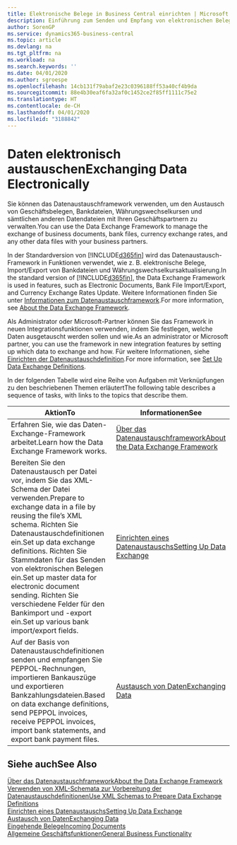 ```yaml
---
title: Elektronische Belege in Business Central einrichten | Microsoft Docs
description: Einführung zum Senden und Empfang von elektronischen Belegen in Business Central.
author: SorenGP
ms.service: dynamics365-business-central
ms.topic: article
ms.devlang: na
ms.tgt_pltfrm: na
ms.workload: na
ms.search.keywords: ''
ms.date: 04/01/2020
ms.author: sgroespe
ms.openlocfilehash: 14cb131f79abaf2e23c0396188ff53a40cf4b9da
ms.sourcegitcommit: 88e4b30eaf6fa32af0c1452ce2f85ff1111c75e2
ms.translationtype: HT
ms.contentlocale: de-CH
ms.lasthandoff: 04/01/2020
ms.locfileid: "3188842"
---
```

# <a name="exchanging-data-electronically"></a><span data-ttu-id="66cd1-103">Daten elektronisch austauschen</span><span class="sxs-lookup"><span data-stu-id="66cd1-103">Exchanging Data Electronically</span></span>
<span data-ttu-id="66cd1-104">Sie können das Datenaustauschframework verwenden, um den Austausch von Geschäftsbelegen, Bankdateien, Währungswechselkursen und sämtlichen anderen Datendateien mit Ihren Geschäftspartnern zu verwalten.</span><span class="sxs-lookup"><span data-stu-id="66cd1-104">You can use the Data Exchange Framework to manage the exchange of business documents, bank files, currency exchange rates, and any other data files with your business partners.</span></span>

<span data-ttu-id="66cd1-105">In der Standardversion von [!INCLUDE[d365fin](includes/d365fin_md.md)] wird das Datenaustausch-Framework in Funktionen verwendet, wie z. B. elektronische Belege, Import/Export von Bankdateien und Währungswechselkursaktualisierung.</span><span class="sxs-lookup"><span data-stu-id="66cd1-105">In the standard version of [!INCLUDE[d365fin](includes/d365fin_md.md)], the Data Exchange Framework is used in features, such as Electronic Documents, Bank File Import/Export, and Currency Exchange Rates Update.</span></span> <span data-ttu-id="66cd1-106">Weitere Informationen finden Sie unter [Informationen zum Datenaustauschframework](across-about-the-data-exchange-framework.md).</span><span class="sxs-lookup"><span data-stu-id="66cd1-106">For more information, see [About the Data Exchange Framework](across-about-the-data-exchange-framework.md).</span></span>

<span data-ttu-id="66cd1-107">Als Administrator oder Microsoft-Partner können Sie das Framework in neuen Integrationsfunktionen verwenden, indem Sie festlegen, welche Daten ausgetauscht werden sollen und wie.</span><span class="sxs-lookup"><span data-stu-id="66cd1-107">As an administrator or Microsoft partner, you can use the framework in new integration features by setting up which data to exchange and how.</span></span> <span data-ttu-id="66cd1-108">Für weitere Informationen, siehe [Einrichten der Datenaustauschdefinition](across-how-to-set-up-data-exchange-definitions.md).</span><span class="sxs-lookup"><span data-stu-id="66cd1-108">For more information, see [Set Up Data Exchange Definitions](across-how-to-set-up-data-exchange-definitions.md).</span></span>

<span data-ttu-id="66cd1-109">In der folgenden Tabelle wird eine Reihe von Aufgaben mit Verknüpfungen zu den beschriebenen Themen erläutert</span><span class="sxs-lookup"><span data-stu-id="66cd1-109">The following table describes a sequence of tasks, with links to the topics that describe them.</span></span>  

|<span data-ttu-id="66cd1-110">Aktion</span><span class="sxs-lookup"><span data-stu-id="66cd1-110">To</span></span>|<span data-ttu-id="66cd1-111">Informationen</span><span class="sxs-lookup"><span data-stu-id="66cd1-111">See</span></span>|  
|--------|---------|  
|<span data-ttu-id="66cd1-112">Erfahren Sie, wie das Daten-Exchange-Framework arbeitet.</span><span class="sxs-lookup"><span data-stu-id="66cd1-112">Learn how the Data Exchange Framework works.</span></span>|[<span data-ttu-id="66cd1-113">Über das Datenaustauschframework</span><span class="sxs-lookup"><span data-stu-id="66cd1-113">About the Data Exchange Framework</span></span>](across-about-the-data-exchange-framework.md)|  
|<span data-ttu-id="66cd1-114">Bereiten Sie den Datenaustausch per Datei vor, indem Sie das XML-Schema der Datei verwenden.</span><span class="sxs-lookup"><span data-stu-id="66cd1-114">Prepare to exchange data in a file by reusing the file’s XML schema.</span></span> <span data-ttu-id="66cd1-115">Richten Sie Datenaustauschdefinitionen ein.</span><span class="sxs-lookup"><span data-stu-id="66cd1-115">Set up data exchange definitions.</span></span> <span data-ttu-id="66cd1-116">Richten Sie Stammdaten für das Senden von elektronischen Belegen ein.</span><span class="sxs-lookup"><span data-stu-id="66cd1-116">Set up master data for electronic document sending.</span></span> <span data-ttu-id="66cd1-117">Richten Sie verschiedene Felder für den Bankimport und -export ein.</span><span class="sxs-lookup"><span data-stu-id="66cd1-117">Set up various bank import/export fields.</span></span>|[<span data-ttu-id="66cd1-118">Einrichten eines Datenaustauschs</span><span class="sxs-lookup"><span data-stu-id="66cd1-118">Setting Up Data Exchange</span></span>](across-set-up-data-exchange.md)|  
|<span data-ttu-id="66cd1-119">Auf der Basis von Datenaustauschdefinitionen senden und empfangen Sie PEPPOL-Rechnungen, importieren Bankauszüge und exportieren Bankzahlungsdateien.</span><span class="sxs-lookup"><span data-stu-id="66cd1-119">Based on data exchange definitions, send PEPPOL invoices, receive PEPPOL invoices, import bank statements, and export bank payment files.</span></span>|[<span data-ttu-id="66cd1-120">Austausch von Daten</span><span class="sxs-lookup"><span data-stu-id="66cd1-120">Exchanging Data</span></span>](across-exchange-data.md)|  

## <a name="see-also"></a><span data-ttu-id="66cd1-121">Siehe auch</span><span class="sxs-lookup"><span data-stu-id="66cd1-121">See Also</span></span>  
[<span data-ttu-id="66cd1-122">Über das Datenaustauschframework</span><span class="sxs-lookup"><span data-stu-id="66cd1-122">About the Data Exchange Framework</span></span>](across-about-the-data-exchange-framework.md)  
[<span data-ttu-id="66cd1-123">Verwenden von XML-Schemata zur Vorbereitung der Datenaustauschdefinitionen</span><span class="sxs-lookup"><span data-stu-id="66cd1-123">Use XML Schemas to Prepare Data Exchange Definitions</span></span>](across-how-to-use-xml-schemas-to-prepare-data-exchange-definitions.md)  
[<span data-ttu-id="66cd1-124">Einrichten eines Datenaustauschs</span><span class="sxs-lookup"><span data-stu-id="66cd1-124">Setting Up Data Exchange</span></span>](across-set-up-data-exchange.md)  
[<span data-ttu-id="66cd1-125">Austausch von Daten</span><span class="sxs-lookup"><span data-stu-id="66cd1-125">Exchanging Data</span></span>](across-exchange-data.md)  
[<span data-ttu-id="66cd1-126">Eingehende Belege</span><span class="sxs-lookup"><span data-stu-id="66cd1-126">Incoming Documents</span></span>](across-income-documents.md)  
[<span data-ttu-id="66cd1-127">Allgemeine Geschäftsfunktionen</span><span class="sxs-lookup"><span data-stu-id="66cd1-127">General Business Functionality</span></span>](ui-across-business-areas.md)
